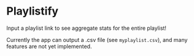 # Playlistify
Input a playlist link to see aggregate stats for the entire playlist!

Currently the app can output a .csv file (see `myplaylist.csv`), and many features are not yet implemented.